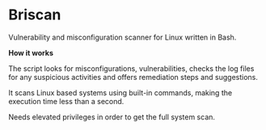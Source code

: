 # Briscan
Vulnerability and misconfiguration scanner for Linux written in Bash.

**How it works**

The script looks for misconfigurations, vulnerabilities, checks the log files for any suspicious activities and offers remediation steps and suggestions.

It scans Linux based systems using built-in commands, making the execution time less than a second. 

Needs elevated privileges in order to get the full system scan.



